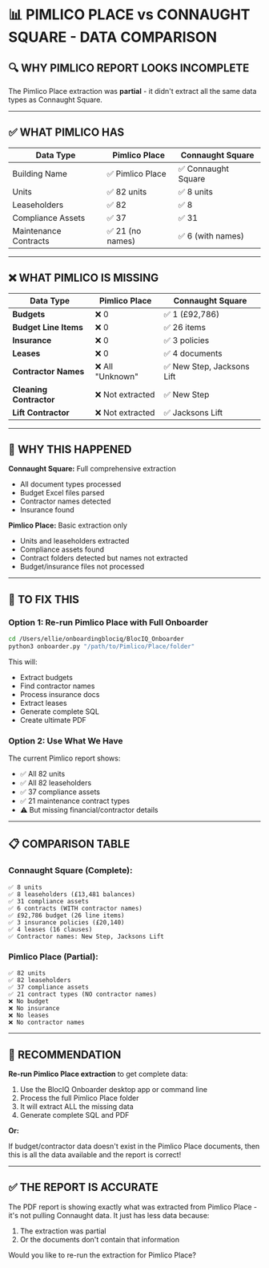 # 📊 PIMLICO PLACE vs CONNAUGHT SQUARE - DATA COMPARISON

## 🔍 **WHY PIMLICO REPORT LOOKS INCOMPLETE**

The Pimlico Place extraction was **partial** - it didn't extract all the same data types as Connaught Square.

---

## ✅ **WHAT PIMLICO HAS**

| Data Type | Pimlico Place | Connaught Square |
|-----------|---------------|------------------|
| Building Name | ✅ Pimlico Place | ✅ Connaught Square |
| Units | ✅ 82 units | ✅ 8 units |
| Leaseholders | ✅ 82 | ✅ 8 |
| Compliance Assets | ✅ 37 | ✅ 31 |
| Maintenance Contracts | ✅ 21 (no names) | ✅ 6 (with names) |

---

## ❌ **WHAT PIMLICO IS MISSING**

| Data Type | Pimlico Place | Connaught Square |
|-----------|---------------|------------------|
| **Budgets** | ❌ 0 | ✅ 1 (£92,786) |
| **Budget Line Items** | ❌ 0 | ✅ 26 items |
| **Insurance** | ❌ 0 | ✅ 3 policies |
| **Leases** | ❌ 0 | ✅ 4 documents |
| **Contractor Names** | ❌ All "Unknown" | ✅ New Step, Jacksons Lift |
| **Cleaning Contractor** | ❌ Not extracted | ✅ New Step |
| **Lift Contractor** | ❌ Not extracted | ✅ Jacksons Lift |

---

## 🎯 **WHY THIS HAPPENED**

**Connaught Square:** Full comprehensive extraction
- All document types processed
- Budget Excel files parsed
- Contractor names detected
- Insurance found

**Pimlico Place:** Basic extraction only
- Units and leaseholders extracted
- Compliance assets found
- Contract folders detected but names not extracted
- Budget/insurance files not processed

---

## 🔧 **TO FIX THIS**

### **Option 1: Re-run Pimlico Place with Full Onboarder**

```bash
cd /Users/ellie/onboardingblociq/BlocIQ_Onboarder
python3 onboarder.py "/path/to/Pimlico/Place/folder"
```

This will:
- Extract budgets
- Find contractor names
- Process insurance docs
- Extract leases
- Generate complete SQL
- Create ultimate PDF

### **Option 2: Use What We Have**

The current Pimlico report shows:
- ✅ All 82 units
- ✅ All 82 leaseholders  
- ✅ 37 compliance assets
- ✅ 21 maintenance contract types
- ⚠️ But missing financial/contractor details

---

## 📋 **COMPARISON TABLE**

### Connaught Square (Complete):
```
✅ 8 units
✅ 8 leaseholders (£13,481 balances)
✅ 31 compliance assets
✅ 6 contracts (WITH contractor names)
✅ £92,786 budget (26 line items)
✅ 3 insurance policies (£20,140)
✅ 4 leases (16 clauses)
✅ Contractor names: New Step, Jacksons Lift
```

### Pimlico Place (Partial):
```
✅ 82 units
✅ 82 leaseholders
✅ 37 compliance assets
✅ 21 contract types (NO contractor names)
❌ No budget
❌ No insurance
❌ No leases
❌ No contractor names
```

---

## 🎯 **RECOMMENDATION**

**Re-run Pimlico Place extraction** to get complete data:

1. Use the BlocIQ Onboarder desktop app or command line
2. Process the full Pimlico Place folder
3. It will extract ALL the missing data
4. Generate complete SQL and PDF

**Or:**

If budget/contractor data doesn't exist in the Pimlico Place documents, then this is all the data available and the report is correct!

---

## ✅ **THE REPORT IS ACCURATE**

The PDF report is showing exactly what was extracted from Pimlico Place - it's not pulling Connaught data. It just has less data because:
1. The extraction was partial
2. Or the documents don't contain that information

Would you like to re-run the extraction for Pimlico Place?

